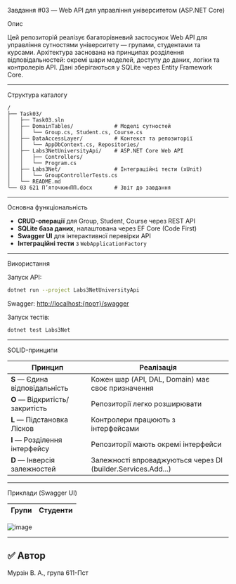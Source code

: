  Завдання #03 — Web API для управління університетом (ASP.NET Core)

 Опис

Цей репозиторій реалізує багаторівневий застосунок Web API для управління сутностями університету — групами, студентами та курсами. Архітектура заснована на принципах розділення відповідальностей: окремі шари моделей, доступу до даних, логіки та контролерів API. Дані зберігаються у SQLite через Entity Framework Core.

---

 Структура каталогу

```
/
├── Task03/
│   ├── Task03.sln
│   ├── DomainTables/             # Моделі сутностей
│   │   └── Group.cs, Student.cs, Course.cs
│   ├── DataAccessLayer/          # Контекст та репозиторії
│   │   └── AppDbContext.cs, Repositories/
│   ├── Labs3NetUniversityApi/    # ASP.NET Core Web API
│   │   ├── Controllers/
│   │   └── Program.cs
│   ├── Labs3Net/                 # Інтеграційні тести (xUnit)
│   │   └── GroupControllerTests.cs
│   └── README.md
└── 03 621 П’яточкинПП.docx       # Звіт до завдання
```

---

 Основна функціональність

- **CRUD-операції** для Group, Student, Course через REST API
- **SQLite база даних**, налаштована через EF Core (Code First)
- **Swagger UI** для інтерактивної перевірки API
- **Інтеграційні тести** з `WebApplicationFactory`

---

 Використання

 Запуск API:
```bash
dotnet run --project Labs3NetUniversityApi
```
Swagger: [http://localhost:{порт}/swagger](http://localhost:{порт}/swagger)

 Запуск тестів:
```bash
dotnet test Labs3Net
```

---

 SOLID-принципи

| Принцип | Реалізація |
|--------|-------------|
| **S** — Єдина відповідальність | Кожен шар (API, DAL, Domain) має своє призначення |
| **O** — Відкритість/закритість | Репозиторії легко розширювати |
| **L** — Підстановка Лісков | Контролери працюють з інтерфейсами |
| **I** — Розділення інтерфейсу | Репозиторії мають окремі інтерфейси |
| **D** — Інверсія залежностей | Залежності впроваджуються через DI (builder.Services.Add...) |

---

 Приклади (Swagger UI)

| Групи | Студенти |
|-------|----------|

![image](https://github.com/user-attachments/assets/8e454f4e-6419-470c-9c26-8ffbeea7baaf)


---

## ✅ Автор

Мурзін В. А., група 611-Пст  
